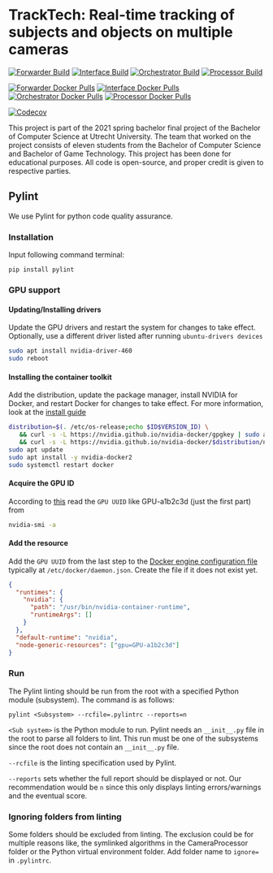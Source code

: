 # TrackTech: Real-time tracking of subjects and objects on multiple cameras

[![Forwarder Build](https://github.com/UU-tracktech/tracktech/actions/workflows/Forwarder_Build.yml/badge.svg)](https://github.com/UU-tracktech/tracktech/actions/workflows/Forwarder_Build.yml)
[![Interface Build](https://github.com/UU-tracktech/tracktech/actions/workflows/Interface_Build.yml/badge.svg)](https://github.com/UU-tracktech/tracktech/actions/workflows/Interface_Build.yml)
[![Orchestrator Build](https://github.com/UU-tracktech/tracktech/actions/workflows/Orchestrator_Build.yml/badge.svg)](https://github.com/UU-tracktech/tracktech/actions/workflows/Orchestrator_Build.yml)
[![Processor Build](https://github.com/UU-tracktech/tracktech/actions/workflows/Processor_Build.yml/badge.svg)](https://github.com/UU-tracktech/tracktech/actions/workflows/Processor_Build.yml)

[![Forwarder Docker Pulls](https://img.shields.io/docker/pulls/tracktech/forwarder?label=Forwarder%20Docker%20Pulls)](https://hub.docker.com/r/tracktech/forwarder)
[![Interface Docker Pulls](https://img.shields.io/docker/pulls/tracktech/interface?label=Interface%20Docker%20Pulls)](https://hub.docker.com/r/tracktech/interface)
[![Orchestrator Docker Pulls](https://img.shields.io/docker/pulls/tracktech/orchestrator?label=Orchestrator%20Docker%20Pulls)](https://hub.docker.com/r/tracktech/orchestrator)
[![Processor Docker Pulls](https://img.shields.io/docker/pulls/tracktech/processor?label=Processor%20Docker%20Pulls)](https://hub.docker.com/r/tracktech/processor)

[![Codecov](https://codecov.io/gh/UU-tracktech/tracktech/branch/develop/graph/badge.svg?token=swMWxrC43A)](https://codecov.io/gh/UU-tracktech/tracktech)

This project is part of the 2021 spring bachelor final project of the Bachelor of Computer Science at Utrecht University.
The team that worked on the project consists of eleven students from the Bachelor of Computer Science and Bachelor of Game Technology.
This project has been done for educational purposes.
All code is open-source, and proper credit is given to respective parties.

## Pylint

We use Pylint for python code quality assurance.

### Installation

Input following command terminal:

```
pip install pylint
```

### GPU support

#### Updating/Installing drivers

Update the GPU drivers and restart the system for changes to take effect.
Optionally, use a different driver listed after running `ubuntu-drivers devices`

```bash
sudo apt install nvidia-driver-460
sudo reboot
```

#### Installing the container toolkit

Add the distribution, update the package manager, install NVIDIA for Docker, and restart Docker for changes to take effect.
For more information, look at the [install guide](https://docs.nvidia.com/datacenter/cloud-native/container-toolkit/install-guide.html#install-guide)

```bash
distribution=$(. /etc/os-release;echo $ID$VERSION_ID) \
   && curl -s -L https://nvidia.github.io/nvidia-docker/gpgkey | sudo apt-key add - \
   && curl -s -L https://nvidia.github.io/nvidia-docker/$distribution/nvidia-docker.list | sudo tee /etc/apt/sources.list.d/nvidia-docker.list
sudo apt update
sudo apt install -y nvidia-docker2
sudo systemctl restart docker
```

#### Acquire the GPU ID

According to [this](https://gist.github.com/tomlankhorst/33da3c4b9edbde5c83fc1244f010815c) read the `GPU UUID` like GPU-a1b2c3d (just the first part) from

```bash
nvidia-smi -a
```

#### Add the resource

Add the `GPU UUID` from the last step to the [Docker engine configuration file](https://docs.docker.com/config/daemon/#configure-the-docker-daemon) typically at `/etc/docker/daemon.json`. Create the file if it does not exist yet.

```json
{
  "runtimes": {
    "nvidia": {
      "path": "/usr/bin/nvidia-container-runtime",
      "runtimeArgs": []
    }
  },
  "default-runtime": "nvidia",
  "node-generic-resources": ["gpu=GPU-a1b2c3d"]
}
```

### Run

The Pylint linting should be run from the root with a specified Python module (subsystem).
The command is as follows:

`pylint <Subsystem> --rcfile=.pylintrc --reports=n`

`<Sub system>` is the Python module to run.
Pylint needs an `__init__.py` file in the root to parse all folders to lint.
This run must be one of the subsystems since the root does not contain an `__init__.py` file.

`--rcfile` is the linting specification used by Pylint.

`--reports` sets whether the full report should be displayed or not.
Our recommendation would be `n` since this only displays linting errors/warnings and the eventual score.

### Ignoring folders from linting

Some folders should be excluded from linting.
The exclusion could be for multiple reasons like,
the symlinked algorithms in the CameraProcessor folder or
the Python virtual environment folder.
Add folder name to `ignore=` in `.pylintrc`.